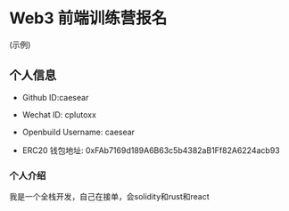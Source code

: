 # Web3 前端训练营报名
(示例)
## 个人信息

* Github ID:caesear

* Wechat ID: cplutoxx

* Openbuild Username: caesear

* ERC20 钱包地址: 0xFAb7169d189A6B63c5b4382aB1Ff82A6224acb93

### 个人介绍
我是一个全栈开发，自己在接单，会solidity和rust和react